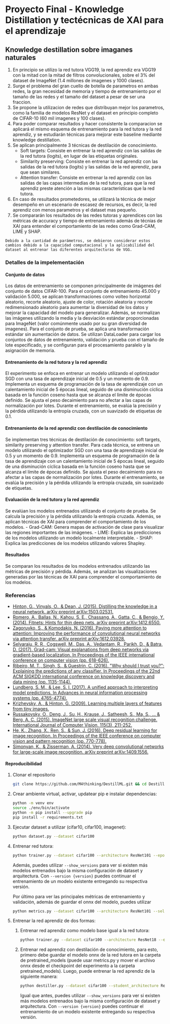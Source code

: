 # Proyecto Final - Knowledge Distillation y tectécnicas de XAI para el aprendizaje

## Knowledge destillation sobre imaganes naturales

1. En principio se utilizo la red tutora VGG19, la red aprendiz era VGG19 con la mitad con la mitad de filtros convolucionales, sobre el 3% del dataset de ImageNet (1.4 millones de imagenes y 1000 clases).
2. Surge el problema del gran cuello de botella de parametros en ambas redes, la gran necesidad de memoria y tiempo de entrenamiento por el tamaño de las redes y el tamaño del dataset a pesar de ser una fraccion.
3. Se propone la utilizacion de redes que distribuyan mejor los parametros, como la familia de modelos ResNet y el dataset en principio completo de CIFAR-10 (60 mil imagenes y 100 clases).
4. Para poder comparar resultados y hacer consistente la comparacion se aplicará el mismo esquema de entrenamiento para la red tutora y la red aprendiz, y se estudiarán técnicas para mejorar este baseline mediante knowledge destillation.
5. Se aplican principalmente 3 técnicas de destilación de conocimiento.
    - Soft targets: Consiste en entrenar la red aprendiz con las salidas de la red tutora (logits), en lugar de las etiquetas originales.
    - Similarity preserving: Consiste en entrenar la red aprendiz con las salidas de la red tutora (logits) y las salidas de la red aprendiz, para que sean similares.
    - Attention transfer: Consiste en entrenar la red aprendiz con las salidas de las capas intermedias de la red tutora, para que la red aprendiz preste atención a las mismas características que la red tutora.
6. En caso de resultados prometedores, se utilizará la técnica de mejor desempeño en un escenario de escasez de recursos, es decir, la red aprendiz con menos parametros y el dataset mas pequeño.
7. Se compararán los resultados de las redes tutoras y aprendices con las métricas de accuracy y tiempo de entrenamiento además de técnias de XAI para entender el comportamiento de las redes como Grad-CAM, LIME y SHAP.

```plaintext
Debido a la cantidad de parámetros, se debieron considerar estos cambios debido a la capacidad computacional y la aplicabilidad del dataset al entrenar las diferentes arquitecturas de VGG.
```

### Detalles de la impelementación

#### Conjunto de datos

Los datos de entrenamiento se componen principalmente de imágenes del conjunto de datos CIFAR-100. Para el conjunto de entrenamiento 45.000 y validación 5.000, se aplican transformaciones como volteo horizontal aleatorio, recorte aleatorio, ajuste de color, rotación aleatoria y recorte redimensionado aleatorio para aumentar la diversidad de los datos y mejorar la capacidad del modelo para generalizar. Además, se normalizan las imágenes utilizando la media y la desviación estándar proporcionadas para ImageNet (valor comúnmente usado por su gran diversidad de imagenes). Para el conjunto de prueba, se aplica una transformación estándar sin aumentación de datos. Se utilizan DataLoader para cargar los conjuntos de datos de entrenamiento, validación y prueba con el tamaño de lote especificado, y se configuran para el procesamiento paralelo y la asignación de memoria.

#### Entrenamiento de la red tutora y la red aprendiz

El experimento se enfoca en entrenar un modelo utilizando el optimizador SGD con una tasa de aprendizaje inicial de 0.5 y un momento de 0.9. Implementa un esquema de programación de la tasa de aprendizaje con un calentamiento inicial de 5 épocas lineal, seguido de una disminución cíclica basada en la función coseno hasta que se alcanza el límite de épocas definido. Se ajusta el peso decaimiento para no afectar a las capas de normalización por lotes. Durante el entrenamiento, se evalúa la precisión y la pérdida utilizando la entropía cruzada, con un suavizado de etiquetas de 0.1.

#### Entrenamiento de la red aprendiz con destilación de conocimiento

Se implementan tres técnicas de destilación de conocimiento: soft targets, similarity preserving y attention transfer. Para cada técnica, se entrena un modelo utilizando el optimizador SGD con una tasa de aprendizaje inicial de 0.5 y un momento de 0.9. Implementa un esquema de programación de la tasa de aprendizaje con un calentamiento inicial de 5 épocas lineal, seguido de una disminución cíclica basada en la función coseno hasta que se alcanza el límite de épocas definido. Se ajusta el peso decaimiento para no afectar a las capas de normalización por lotes. Durante el entrenamiento, se evalúa la precisión y la pérdida utilizando la entropía cruzada, sin suavizado de etiquetas.

#### Evaluación de la red tutora y la red aprendiz

Se evalúan los modelos entrenados utilizando el conjunto de prueba. Se calcula la precisión y la pérdida utilizando la entropía cruzada. Además, se aplican técnicas de XAI para comprender el comportamiento de los modelos.
    - Grad-CAM: Genera mapas de activación de clase para visualizar las regiones importantes de las imágenes.
    - LIME: Explica las predicciones de los modelos utilizando un modelo localmente interpretable.
    - SHAP: Explica las predicciones de los modelos utilizando valores Shapley.

#### Resultados

Se comparan los resultados de los modelos entrenados utilizando las métricas de precisión y pérdida. Además, se analizan las visualizaciones generadas por las técnicas de XAI para comprender el comportamiento de los modelos.

### Referencias

- [Hinton, G., Vinyals, O., & Dean, J. (2015). Distilling the knowledge in a neural network. arXiv preprint arXiv:1503.02531.](https://arxiv.org/abs/1503.02531)
- [Romero, A., Ballas, N., Kahou, S. E., Chassang, A., Gatta, C., & Bengio, Y. (2014). Fitnets: Hints for thin deep nets. arXiv preprint arXiv:1412.6550.](https://arxiv.org/abs/1412.6550)
- [Zagoruyko, S., & Komodakis, N. (2016). Paying more attention to attention: Improving the performance of convolutional neural networks via attention transfer. arXiv preprint arXiv:1612.03928.](https://arxiv.org/abs/1612.03928)
- [Selvaraju, R. R., Cogswell, M., Das, A., Vedantam, R., Parikh, D., & Batra, D. (2017). Grad-cam: Visual explanations from deep networks via gradient-based localization. In Proceedings of the IEEE international conference on computer vision (pp. 618-626).](https://arxiv.org/abs/1610.02391)
- [Ribeiro, M. T., Singh, S., & Guestrin, C. (2016). "Why should I trust you?": Explaining the predictions of any classifier. In Proceedings of the 22nd ACM SIGKDD international conference on knowledge discovery and data mining (pp. 1135-1144).](https://arxiv.org/abs/1602.04938)
- [Lundberg, S. M., & Lee, S. I. (2017). A unified approach to interpreting model predictions. In Advances in neural information processing systems (pp. 4765-4774).](https://arxiv.org/abs/1705.07874)
- [Krizhevsky, A., & Hinton, G. (2009). Learning multiple layers of features from tiny images.](https://www.cs.toronto.edu/~kriz/cifar.html)
- [Russakovsky, O., Deng, J., Su, H., Krause, J., Satheesh, S., Ma, S., ... & Berg, A. C. (2015). ImageNet large scale visual recognition challenge. International Journal of Computer Vision, 115(3), 211-252.](http://www.image-net.org/challenges/LSVRC/)
- [He, K., Zhang, X., Ren, S., & Sun, J. (2016). Deep residual learning for image recognition. In Proceedings of the IEEE conference on computer vision and pattern recognition (pp. 770-778).](https://arxiv.org/abs/1512.03385)
- [Simonyan, K., & Zisserman, A. (2014). Very deep convolutional networks for large-scale image recognition. arXiv preprint arXiv:1409.1556.](https://arxiv.org/abs/1409.1556)

#### Reproducibilidad

1. Clonar el repositorio

    ```bash
    git clone https://github.com/M4thinking/DestillML.git && cd DestillML
    ```

2. Crear ambiente virtual, activar, updatear pip e instalar dependencias:

    ```bash
    python -m venv env
    source ./env/bin/activate
    python -m pip install --upgrade pip
    pip install -r requirements.txt
    ```

3. Ejecutar dataset a utilizar (cifar10, cifar100, imagenet):

    ```bash
    python dataset.py --dataset cifar100
    ```

4. Entrenar red tutora:

    ```bash
    python trainer.py --dataset cifar100 --architecture ResNet101 --epochs 600 --batch-size 128
    ```

    Además, puedes utilizar ```--show_versions``` para ver si existen más modelos entrenados bajo la misma configuración de dataset y arquitectura. Con ```--version {version}``` puedes continuar el entrenamiento de un modelo existente entregando su respectiva versión.

    Por último para ver las principales métricas de entrenamiento y validación, además de guardar el onnx del modelo, puedes utilizar

    ```bash
    python metrics.py --dataset cifar100 --architecture ResNet101 --select_version 0
    ```

5. Entrenar la red aprendiz de dos formas:
   1. Entrenar red aprendiz como modelo base igual a la red tutora:

        ```bash
        python trainer.py --dataset cifar100 --architecture ResNet18 --epochs 600 --batch-size 128
        ```

   2. Entrenar red aprendiz con destilación de conocimiento, para esto, primero debe guardar el modelo onnx de la red tutora en la carpeta de pretrained_models (puede usar metrics.py y mover el archivo onnx desde el checkpoint del experimento a la carpeta pretrained_models). Luego, puede entrenar la red aprendiz de la siguiente manera:

        ```bash
        python destiller.py --dataset cifar100 --student_architecture ResNet18 --epochs 600 --batch-size 128 --distillation soft_targets --teacher_architecture ResNet101
        ```

        Igual que antes, puedes utilizar ```--show_versions``` para ver si existen más modelos entrenados bajo la misma configuración de dataset y arquitectura. Con ```--version {version}``` puedes continuar el entrenamiento de un modelo existente entregando su respectiva versión.
